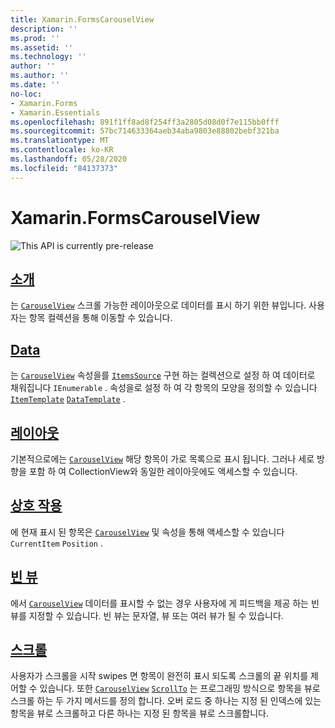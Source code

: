```yaml
---
title: Xamarin.FormsCarouselView
description: ''
ms.prod: ''
ms.assetid: ''
ms.technology: ''
author: ''
ms.author: ''
ms.date: ''
no-loc:
- Xamarin.Forms
- Xamarin.Essentials
ms.openlocfilehash: 891f1ff8ad8f254ff3a2805d08d0f7e115bb0fff
ms.sourcegitcommit: 57bc714633364aeb34aba9803e88802bebf321ba
ms.translationtype: MT
ms.contentlocale: ko-KR
ms.lasthandoff: 05/28/2020
ms.locfileid: "84137373"
---
```

# <a name="xamarinforms-carouselview"></a>Xamarin.FormsCarouselView

![](~/media/shared/preview.png "This API is currently pre-release")

## <a name="introduction"></a>[소개](introduction.md)

는 [`CarouselView`](xref:Xamarin.Forms.CarouselView) 스크롤 가능한 레이아웃으로 데이터를 표시 하기 위한 뷰입니다. 사용자는 항목 컬렉션을 통해 이동할 수 있습니다.

## <a name="data"></a>[Data](populate-data.md)

는 [`CarouselView`](xref:Xamarin.Forms.CarouselView) 속성을를 [`ItemsSource`](xref:Xamarin.Forms.ItemsView.ItemsSource) 구현 하는 컬렉션으로 설정 하 여 데이터로 채워집니다 `IEnumerable` . 속성을로 설정 하 여 각 항목의 모양을 정의할 수 있습니다 [`ItemTemplate`](xref:Xamarin.Forms.ItemsView.ItemTemplate) [`DataTemplate`](xref:Xamarin.Forms.DataTemplate) .

## <a name="layout"></a>[레이아웃](layout.md)

기본적으로에는 [`CarouselView`](xref:Xamarin.Forms.CarouselView) 해당 항목이 가로 목록으로 표시 됩니다. 그러나 세로 방향을 포함 하 여 CollectionView와 동일한 레이아웃에도 액세스할 수 있습니다.

## <a name="interaction"></a>[상호 작용](interaction.md)

에 현재 표시 된 항목은 [`CarouselView`](xref:Xamarin.Forms.CarouselView) 및 속성을 통해 액세스할 수 있습니다 `CurrentItem` `Position` .

## <a name="empty-views"></a>[빈 뷰](emptyview.md)

에서 [`CarouselView`](xref:Xamarin.Forms.CarouselView) 데이터를 표시할 수 없는 경우 사용자에 게 피드백을 제공 하는 빈 뷰를 지정할 수 있습니다. 빈 뷰는 문자열, 뷰 또는 여러 뷰가 될 수 있습니다.

## <a name="scrolling"></a>[스크롤](scrolling.md)

사용자가 스크롤을 시작 swipes 면 항목이 완전히 표시 되도록 스크롤의 끝 위치를 제어할 수 있습니다. 또한 [`CarouselView`](xref:Xamarin.Forms.CarouselView) [`ScrollTo`](xref:Xamarin.Forms.ItemsView.ScrollTo*) 는 프로그래밍 방식으로 항목을 뷰로 스크롤 하는 두 가지 메서드를 정의 합니다. 오버 로드 중 하나는 지정 된 인덱스에 있는 항목을 뷰로 스크롤하고 다른 하나는 지정 된 항목을 뷰로 스크롤합니다.
